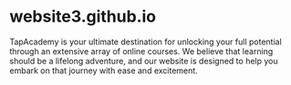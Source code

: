 # website3.github.io
TapAcademy is your ultimate destination for unlocking your full potential through an extensive array of online courses. We believe that learning should be a lifelong adventure, and our website is designed to help you embark on that journey with ease and excitement.
